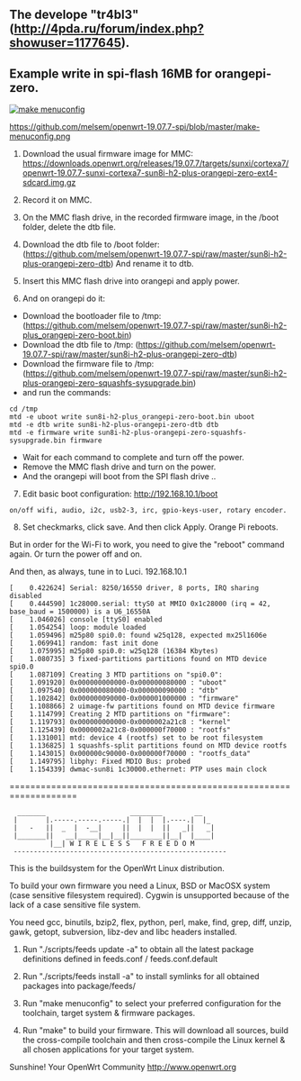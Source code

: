 The develope "tr4bl3" (http://4pda.ru/forum/index.php?showuser=1177645).
-------------------
Example write in spi-flash 16MB for orangepi-zero.
----
[![make menuconfig](https://github.com/melsem/openwrt-19.07.7-spi/blob/master/make-menuconfig.png)](https://github.com/melsem/openwrt-19.07.7-spi/blob/master/make-menuconfig.png)

https://github.com/melsem/openwrt-19.07.7-spi/blob/master/make-menuconfig.png
1. Download the usual firmware image for MMС: https://downloads.openwrt.org/releases/19.07.7/targets/sunxi/cortexa7/openwrt-19.07.7-sunxi-cortexa7-sun8i-h2-plus-orangepi-zero-ext4-sdcard.img.gz

2. Record it on MMС.

3. On the MMC flash drive, in the recorded firmware image, in the /boot folder, delete the dtb file.

4. Download the dtb file to /boot folder:  (https://github.com/melsem/openwrt-19.07.7-spi/raw/master/sun8i-h2-plus-orangepi-zero-dtb)
And rename it to dtb.

5. Insert this MMC flash drive into orangepi and apply power.

6. And on orangepi do it:
 * Download the bootloader file to /tmp: (https://github.com/melsem/openwrt-19.07.7-spi/raw/master/sun8i-h2-plus_orangepi-zero-boot.bin)
 * Download the dtb file to /tmp:  (https://github.com/melsem/openwrt-19.07.7-spi/raw/master/sun8i-h2-plus-orangepi-zero-dtb)
 * Download the firmware file to /tmp: (https://github.com/melsem/openwrt-19.07.7-spi/raw/master/sun8i-h2-plus-orangepi-zero-squashfs-sysupgrade.bin)
 * and run the commands:
```
cd /tmp
mtd -e uboot write sun8i-h2-plus_orangepi-zero-boot.bin uboot
mtd -e dtb write sun8i-h2-plus-orangepi-zero-dtb dtb
mtd -e firmware write sun8i-h2-plus-orangepi-zero-squashfs-sysupgrade.bin firmware
```
* Wait for each command to complete and turn off the power.
* Remove the MMC flash drive and turn on the power.
* And the orangepi will boot from the SPI flash drive ..

7. Edit basic boot configuration: 
http://192.168.10.1/boot
```
on/off wifi, audio, i2c, usb2-3, irc, gpio-keys-user, rotary encoder.
```
8. Set checkmarks, click save.
And then click Apply. Orange Pi reboots.

But in order for the Wi-Fi to work, you need to give the "reboot" command again.
Or turn the power off and on.

And then, as always, tune in to Luci. 192.168.10.1

```
[    0.422624] Serial: 8250/16550 driver, 8 ports, IRQ sharing disabled
[    0.444590] 1c28000.serial: ttyS0 at MMIO 0x1c28000 (irq = 42, base_baud = 1500000) is a U6_16550A
[    1.046026] console [ttyS0] enabled
[    1.054254] loop: module loaded
[    1.059496] m25p80 spi0.0: found w25q128, expected mx25l1606e
[    1.069941] random: fast init done
[    1.075995] m25p80 spi0.0: w25q128 (16384 Kbytes)
[    1.080735] 3 fixed-partitions partitions found on MTD device spi0.0
[    1.087109] Creating 3 MTD partitions on "spi0.0":
[    1.091920] 0x000000000000-0x000000080000 : "uboot"
[    1.097540] 0x000000080000-0x000000090000 : "dtb"
[    1.102842] 0x000000090000-0x000001000000 : "firmware"
[    1.108866] 2 uimage-fw partitions found on MTD device firmware
[    1.114799] Creating 2 MTD partitions on "firmware":
[    1.119793] 0x000000000000-0x0000002a21c8 : "kernel"
[    1.125439] 0x0000002a21c8-0x000000f70000 : "rootfs"
[    1.131001] mtd: device 4 (rootfs) set to be root filesystem
[    1.136825] 1 squashfs-split partitions found on MTD device rootfs
[    1.143015] 0x000000c90000-0x000000f70000 : "rootfs_data"
[    1.149795] libphy: Fixed MDIO Bus: probed
[    1.154339] dwmac-sun8i 1c30000.ethernet: PTP uses main clock

```

===================================================================
```
  _______                     ________        __
 |       |.-----.-----.-----.|  |  |  |.----.|  |_
 |   -   ||  _  |  -__|     ||  |  |  ||   _||   _|
 |_______||   __|_____|__|__||________||__|  |____|
          |__| W I R E L E S S   F R E E D O M
 -----------------------------------------------------
```

This is the buildsystem for the OpenWrt Linux distribution.

To build your own firmware you need a Linux, BSD or MacOSX system (case
sensitive filesystem required). Cygwin is unsupported because of the lack
of a case sensitive file system.

You need gcc, binutils, bzip2, flex, python, perl, make, find, grep, diff,
unzip, gawk, getopt, subversion, libz-dev and libc headers installed.

1. Run "./scripts/feeds update -a" to obtain all the latest package definitions
defined in feeds.conf / feeds.conf.default

2. Run "./scripts/feeds install -a" to install symlinks for all obtained
packages into package/feeds/

3. Run "make menuconfig" to select your preferred configuration for the
toolchain, target system & firmware packages.

4. Run "make" to build your firmware. This will download all sources, build
the cross-compile toolchain and then cross-compile the Linux kernel & all
chosen applications for your target system.

Sunshine!
	Your OpenWrt Community
	http://www.openwrt.org


